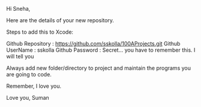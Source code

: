 Hi Sneha,

Here are the details of your new repository.

Steps to add this to Xcode:

Github Repository  :   https://github.com/sskolla/100AProjects.git 
Github UserName    :   sskolla
Github Password    :   Secret... you have to remember this. I will tell you 

Always add new folder/directory to project and maintain the programs you are going to code.

Remember, I love you.


Love you,
Suman
